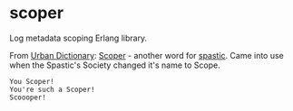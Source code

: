 # scoper

Log metadata scoping Erlang library.

From [Urban Dictionary](http://www.urbandictionary.com):
[Scoper](http://www.urbandictionary.com/define.php?term=Scoper) - another word for [spastic](http://www.urbandictionary.com/define.php?term=spastic). Came into use when the Spastic's Society changed it's name to Scope.

```
You Scoper!
You're such a Scoper!
Scoooper!
```
